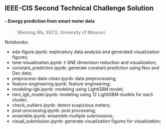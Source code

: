 ## IEEE-CIS Second Technical Challenge Solution

#### - Energy prediction from smart meter data

> Wenlong Wu, EECS, University of Missouri

Notebooks:

- eda-figure.ipynb: exploratory data analysis and generated visualization figures;
- tsne-visualization.ipynb: t-SNE dimension reduction and visualization;
- constant_prediction.ipynb: generate constant prediction using Nov and Dec data;
- preprocess-data-clean.ipynb: data preprocessing;
- feature-engineering.ipynb: feature engineering;
- modeling-lgb.ipynb: modeling using LightGBM model;
- mini_lgb_model.ipynb: modeling using 12 LightGBM models for each cluster;
- check_outliers.ipynb: detect suspicious meters;
- post-processing.ipynb: post processing;
- ensemble.ipynb: ensemble multiple submissions;
- visual_submission.ipynb: generate visualization figures for visualization;